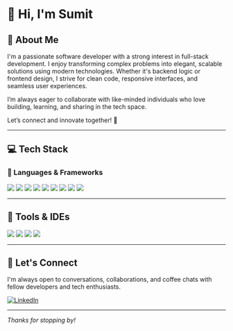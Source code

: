 # 👋 Hi, I'm Sumit

## 💼 About Me

I'm a passionate software developer with a strong interest in full-stack development. I enjoy transforming complex problems into elegant, scalable solutions using modern technologies. Whether it's backend logic or frontend design, I strive for clean code, responsive interfaces, and seamless user experiences.

I’m always eager to collaborate with like-minded individuals who love building, learning, and sharing in the tech space.

Let’s connect and innovate together! 🚀

---

## 💻 Tech Stack

### 🔹 Languages & Frameworks

<p>
  <img src="https://img.shields.io/badge/Java-ED8B00?style=for-the-badge&logo=java&logoColor=white"/>
  <img src="https://img.shields.io/badge/Spring%20Boot-6DB33F?style=for-the-badge&logo=spring-boot&logoColor=white"/>
  <img src="https://img.shields.io/badge/.NET-512BD4?style=for-the-badge&logo=dotnet&logoColor=white"/>
  <img src="https://img.shields.io/badge/React-20232A?style=for-the-badge&logo=react&logoColor=61DAFB"/>
  <img src="https://img.shields.io/badge/JavaScript-F7DF1E?style=for-the-badge&logo=javascript&logoColor=black"/>
  <img src="https://img.shields.io/badge/HTML5-E34F26?style=for-the-badge&logo=html5&logoColor=white"/>
  <img src="https://img.shields.io/badge/CSS3-1572B6?style=for-the-badge&logo=css3&logoColor=white"/>
  <img src="https://img.shields.io/badge/Bootstrap-563D7C?style=for-the-badge&logo=bootstrap&logoColor=white"/>
  <img src="https://img.shields.io/badge/MySQL-4479A1?style=for-the-badge&logo=mysql&logoColor=white"/>
</p>

---

## 🧰 Tools & IDEs

<p>
  <img src="https://img.shields.io/badge/Eclipse-2C2255?style=for-the-badge&logo=eclipse&logoColor=white"/>
  <img src="https://img.shields.io/badge/VS%20Code-007ACC?style=for-the-badge&logo=visual-studio-code&logoColor=white"/>
  <img src="https://img.shields.io/badge/Spring%20Tool%20Suite-6DB33F?style=for-the-badge&logo=spring&logoColor=white"/>
  <img src="https://img.shields.io/badge/MySQL%20Workbench-00758F?style=for-the-badge&logo=mysql&logoColor=white"/>
</p>

---

## 🤝 Let's Connect

I'm always open to conversations, collaborations, and coffee chats with fellow developers and tech enthusiasts.

[![LinkedIn](https://img.shields.io/badge/LinkedIn-Connect-blue?style=for-the-badge&logo=linkedin&logoColor=white)](https://www.linkedin.com/in/9675-sumit)

---

_Thanks for stopping by!_
